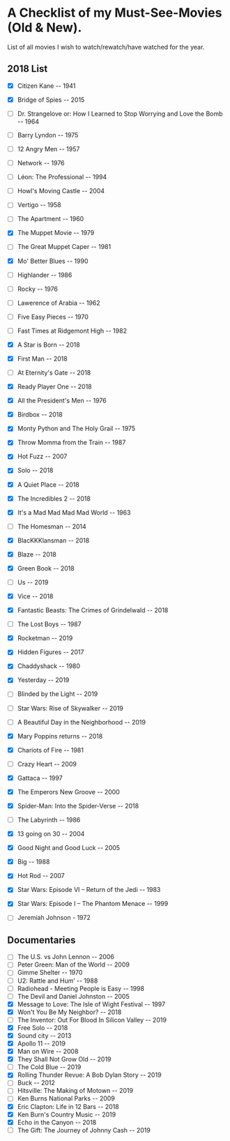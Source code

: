 # A Checklist of my Must-See-Movies (Old & New).

List of all movies I wish to watch/rewatch/have watched for the year.

## 2018 List
- [x] Citizen Kane -- 1941
- [x] Bridge of Spies -- 2015
- [ ] Dr. Strangelove or: How I Learned to Stop Worrying and Love the Bomb -- 1964
- [ ] Barry Lyndon -- 1975
- [ ] 12 Angry Men -- 1957
- [ ] Network -- 1976
- [ ] Léon: The Professional -- 1994
- [ ] Howl's Moving Castle -- 2004
- [ ] Vertigo -- 1958
- [ ] The Apartment -- 1960
- [x] The Muppet Movie -- 1979
- [ ] The Great Muppet Caper -- 1981
- [x] Mo' Better Blues -- 1990
- [ ] Highlander -- 1986
- [ ] Rocky -- 1976
- [ ] Lawerence of Arabia -- 1962
- [ ] Five Easy Pieces -- 1970
- [ ] Fast Times at Ridgemont High -- 1982
- [x] A Star is Born -- 2018
- [x] First Man -- 2018
- [ ] At Eternity's Gate -- 2018
- [x] Ready Player One -- 2018
- [x] All the President's Men -- 1976
- [X] Birdbox -- 2018
- [x] Monty Python and The Holy Grail -- 1975
- [x] Throw Momma from the Train -- 1987
- [x] Hot Fuzz -- 2007
- [x] Solo -- 2018
- [x] A Quiet Place -- 2018
- [x] The Incredibles 2 -- 2018
- [x] It's a Mad Mad Mad Mad World -- 1963
- [ ] The Homesman -- 2014
- [x] BlacKKKlansman -- 2018
- [x] Blaze -- 2018
- [x] Green Book -- 2018
- [ ] Us -- 2019
- [x] Vice -- 2018
- [x] Fantastic Beasts: The Crimes of Grindelwald -- 2018
- [ ] The Lost Boys -- 1987
- [x] Rocketman -- 2019
- [x] Hidden Figures -- 2017
- [x] Chaddyshack -- 1980
- [x] Yesterday -- 2019
- [ ] Blinded by the Light -- 2019
- [ ] Star Wars: Rise of Skywalker -- 2019
- [ ] A Beautiful Day in the Neighborhood -- 2019
- [x] Mary Poppins returns -- 2018
- [x] Chariots of Fire -- 1981
- [ ] Crazy Heart -- 2009
- [x] Gattaca -- 1997
- [x] The Emperors New Groove -- 2000
- [x] Spider-Man: Into the Spider-Verse -- 2018
- [ ] The Labyrinth -- 1986
- [x] 13 going on 30 -- 2004
- [x] Good Night and Good Luck -- 2005
- [x] Big -- 1988
- [x] Hot Rod -- 2007
- [x] Star Wars: Episode VI – Return of the Jedi -- 1983
- [x] Star Wars: Episode I – The Phantom Menace -- 1999
- [ ] Jeremiah Johnson - 1972


## Documentaries
- [ ] The U.S. vs John Lennon -- 2006
- [ ] Peter Green: Man of the World -- 2009
- [ ] Gimme Shelter -- 1970
- [ ] U2: Rattle and Hum’ -- 1988
- [ ] Radiohead - Meeting People is Easy -- 1998
- [ ] The Devil and Daniel Johnston -- 2005
- [x] Message to Love: The Isle of Wight Festival -- 1997
- [x] Won't You Be My Neighbor? -- 2018
- [ ] The Inventor: Out For Blood In Silicon Valley -- 2019
- [x] Free Solo -- 2018
- [x] Sound city -- 2013
- [x] Apollo 11 -- 2019
- [x] Man on Wire -- 2008
- [x] They Shall Not Grow Old -- 2019
- [ ] The Cold Blue -- 2019
- [x] Rolling Thunder Revue: A Bob Dylan Story -- 2019
- [ ] Buck -- 2012
- [ ] Hitsville: The Making of Motown -- 2019
- [ ] Ken Burns National Parks -- 2009
- [x] Eric Clapton: Life in 12 Bars -- 2018
- [x] Ken Burn's Country Music -- 2019
- [x] Echo in the Canyon -- 2018
- [ ] The Gift: The Journey of Johnny Cash -- 2019

